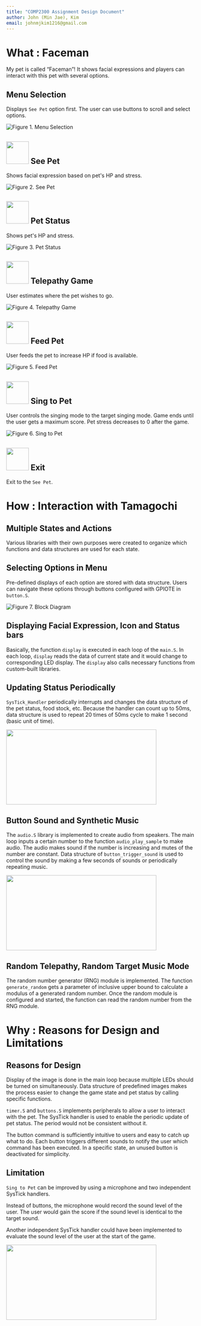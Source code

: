 ```yaml
---
title: "COMP2300 Assignment Design Document"
author: John (Min Jae), Kim
email: johnmjkim1216@gmail.com
---
```


# What : Faceman

My pet is called “Faceman”! It shows facial expressions and players can interact with this pet with several options.

## Menu Selection

Displays `See Pet` option first. The user can use buttons to scroll and select options.

![Figure 1. Menu Selection](assets/menu_selection_image.png)

## <img src="assets/see_pet_icon_image.png" width="60" height="60"> See Pet 

Shows facial expression based on pet's HP and stress.

![Figure 2. See Pet](assets/see_pet_image.png)

## <img src="assets/pet_status_icon_image.png" width="60" height="60"> Pet Status 

Shows pet's HP and stress.

![Figure 3. Pet Status](assets/pet_status_image.png)

## <img src="assets/telepathy_game_icon_image.png" width="60" height="60"> Telepathy Game 

User estimates where the pet wishes to go.

![Figure 4. Telepathy Game](assets/telepathy_game_image.png)

## <img src="assets/feed_pet_icon_image.png" width="60" height="60"> Feed Pet 

User feeds the pet to increase HP if food is available.

![Figure 5. Feed Pet](assets/feed_pet_image.png)

## <img src="assets/sing_to_pet_icon_image.png" width="60" height="60"> Sing to Pet 

User controls the singing mode to the target singing mode. Game ends until the user gets a maximum score. Pet stress decreases to 0 after the game.

![Figure 6. Sing to Pet](assets/sing_to_pet_image.png)

## <img src="assets/exit_icon_image.png" width="60" height="60"> Exit 

Exit to the `See Pet`.

# How : Interaction with Tamagochi 

## Multiple States and Actions

Various libraries with their own purposes were created to organize which functions and data structures are used for each state.

## Selecting Options in Menu

Pre-defined displays of each option are stored with data structure. Users can navigate these options through buttons configured with GPIOTE in `button.S`.

![Figure 7. Block Diagram](assets/block_diagram_image.png)

## Displaying Facial Expression, Icon and Status bars

Basically, the function `display` is executed in each loop of the `main.S`. In each loop, `display` reads the data of current state and it would change to corresponding LED display. The `display` also calls necessary functions from custom-built libraries.

## Updating Status Periodically

`SysTick_Handler` periodically interrupts and changes the data structure of the pet status, food stock, etc. Because the handler can count up to 50ms, data structure is used to repeat 20 times of 50ms cycle to make 1 second (basic unit of time).

<img src="assets/periodic_updating_image.png" width="400" height="200">

## Button Sound and Synthetic Music

The `audio.S` library is implemented to create audio from speakers. The main loop inputs a certain number to the function `audio_play_sample` to make audio. The audio makes sound if the number is increasing and mutes of the number are constant. Data structure of `button_trigger_sound` is used to control the sound by making a few seconds of sounds or periodically repeating music. 

<img src="assets/sound_and_music_image.png" width="400" height="200">

## Random Telepathy, Random Target Music Mode

The random number generator (RNG) module is implemented. The function `generate_random` gets a parameter of inclusive upper bound to calculate a modulus of a generated random number. Once the random module is configured and started, the function can read the random number from the RNG module.

# Why : Reasons for Design and Limitations

## Reasons for Design

Display of the image is done in the main loop because multiple LEDs should be turned on simultaneously. Data structure of predefined images makes the process easier to change the game state and pet status by calling specific functions.

`timer.S` and `buttons.S` implements peripherals to allow a user to interact with the pet. The SysTick handler is used to enable the periodic update of pet status. The period would not be consistent without it.

The button command is sufficiently intuitive to users and easy to catch up what to do. Each button triggers different sounds to notify the user which command has been executed. In a specific state, an unused button is deactivated for simplicity.

## Limitation

`Sing to Pet` can be improved by using a microphone and two independent SysTick handlers.

Instead of buttons, the microphone would record the sound level of the user. The user would gain the score if the sound level is identical to the target sound.

Another independent SysTick handler could have been implemented to evaluate the sound level of the user at the start of the game.

<img src="assets/limitation_image.png" width="400" height="200">